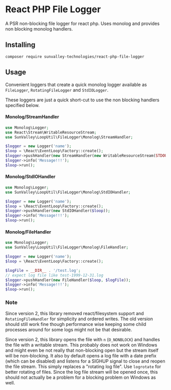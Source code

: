# React PHP File Logger

A PSR non-blocking file logger for react php. Uses monolog and provides non blocking monolog handlers.

## Installing

``
composer require sunvalley-technologies/react-php-file-logger
``

## Usage

Convenient loggers that create a quick monolog logger available as `FileLogger`, `RotatingFileLogger` and `StdIOLogger`.

These loggers are just a quick short-cut to use the non blocking handlers specified below.

#### Monolog/StreamHandler

```php
use Monolog\Logger;
use React\Stream\WritableResourceStream;
use SunValley\LoopUtil\FileLogger\Monolog\StreamHandler;

$logger = new Logger('name');
$loop = \React\EventLoop\Factory::create();
$logger->pushHandler(new StreamHandler(new WritableResourceStream(STDOUT, $loop)));
$logger->info('Message!!!');
$loop->run();
```

#### Monolog/StdIOHandler

```php
use Monolog\Logger;
use SunValley\LoopUtil\FileLogger\Monolog\StdIOHandler;

$logger = new Logger('name');
$loop = \React\EventLoop\Factory::create();
$logger->pushHandler(new StdIOHandler($loop));
$logger->info('Message!!!');
$loop->run();
```

#### Monolog/FileHandler

```php
use Monolog\Logger;
use SunValley\LoopUtil\FileLogger\Monolog\FileHandler;

$logger = new Logger('name');
$loop = \React\EventLoop\Factory::create();

$logFile = __DIR__ . '/test.log';
// expect log file like test-1999-12-31.log 
$logger->pushHandler(new FileHandler($loop, $logFile));
$logger->info('Message!!!');
$loop->run();
```


### Note

Since version 2, this library removed react/filesystem support and `RotatingFileHandler` for simplicity and ordered writes. The old version should still work fine though performance wise keeping some child processes around for some logs might not be that desirable.

Since version 2, this library opens the file with `n` (`O_NONBLOCK`) and handles the file with a writable stream. This probably does not work on Windows and might even be not really that non-blocking open but the stream itself will be non-blocking.
It also by default opens a log file with a date prefix (which can be disabled) and listens for a SIGHUP signal to close and reopen the file stream. This simply replaces a "rotating log file". Use `logrotate` for better rotating of files.
Since the log file stream will be opened once, this should not actually be a problem for a blocking problem on Windows as well.

   
